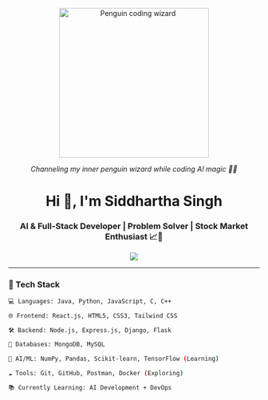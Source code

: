 <p align="center">
  <img src="https://gifdb.com/images/high/penguin-wizard-coding-hat-typing-desk-vqgfdftsfwxxrqct.gif" width="300px" alt="Penguin coding wizard" />
</p>

<p align="center"><em>Channeling my inner penguin wizard while coding AI magic 🐧✨</em></p>

<h1 align="center">Hi 👋, I'm Siddhartha Singh</h1>
<h3 align="center">AI & Full-Stack Developer | Problem Solver | Stock Market Enthusiast 📈💼</h3>

<p align="center">
  <img src="https://readme-typing-svg.herokuapp.com?center=true&vCenter=true&width=500&lines=AI+Developer+in+training...;Full-Stack+MERN+Developer;LeetCode+Daily+Streaker;Flask+%26+Django+Backend+Dev;KL+Rahul+and+Ronaldo+are+GOATs;Investor+in+the+Making+📊" />
</p>

---

### 🚀 Tech Stack

```bash
💻 Languages: Java, Python, JavaScript, C, C++

🌐 Frontend: React.js, HTML5, CSS3, Tailwind CSS

🛠️ Backend: Node.js, Express.js, Django, Flask

🧱 Databases: MongoDB, MySQL

🧠 AI/ML: NumPy, Pandas, Scikit-learn, TensorFlow (Learning)

☁️ Tools: Git, GitHub, Postman, Docker (Exploring)

📚 Currently Learning: AI Development + DevOps
